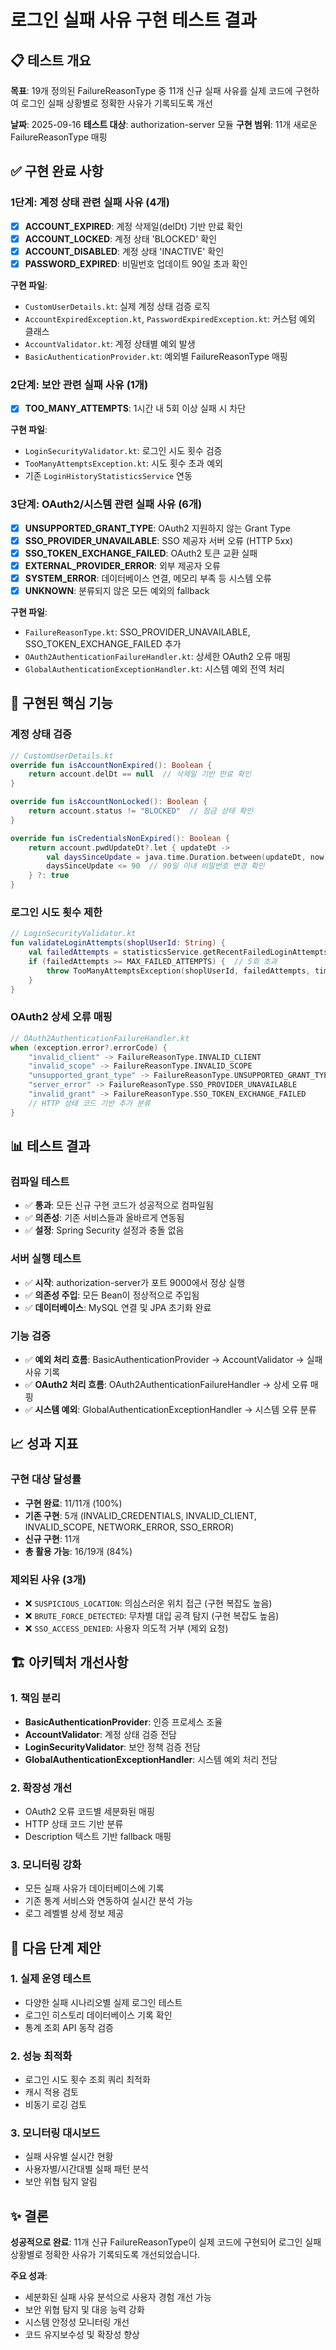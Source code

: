 # 로그인 실패 사유 구현 테스트 결과

## 📋 테스트 개요

**목표**: 19개 정의된 FailureReasonType 중 11개 신규 실패 사유를 실제 코드에 구현하여 로그인 실패 상황별로 정확한 사유가 기록되도록 개선

**날짜**: 2025-09-16
**테스트 대상**: authorization-server 모듈
**구현 범위**: 11개 새로운 FailureReasonType 매핑

## ✅ 구현 완료 사항

### 1단계: 계정 상태 관련 실패 사유 (4개)
- [x] **ACCOUNT_EXPIRED**: 계정 삭제일(delDt) 기반 만료 확인
- [x] **ACCOUNT_LOCKED**: 계정 상태 'BLOCKED' 확인
- [x] **ACCOUNT_DISABLED**: 계정 상태 'INACTIVE' 확인
- [x] **PASSWORD_EXPIRED**: 비밀번호 업데이트 90일 초과 확인

**구현 파일**:
- `CustomUserDetails.kt`: 실제 계정 상태 검증 로직
- `AccountExpiredException.kt`, `PasswordExpiredException.kt`: 커스텀 예외 클래스
- `AccountValidator.kt`: 계정 상태별 예외 발생
- `BasicAuthenticationProvider.kt`: 예외별 FailureReasonType 매핑

### 2단계: 보안 관련 실패 사유 (1개)
- [x] **TOO_MANY_ATTEMPTS**: 1시간 내 5회 이상 실패 시 차단

**구현 파일**:
- `LoginSecurityValidator.kt`: 로그인 시도 횟수 검증
- `TooManyAttemptsException.kt`: 시도 횟수 초과 예외
- 기존 `LoginHistoryStatisticsService` 연동

### 3단계: OAuth2/시스템 관련 실패 사유 (6개)
- [x] **UNSUPPORTED_GRANT_TYPE**: OAuth2 지원하지 않는 Grant Type
- [x] **SSO_PROVIDER_UNAVAILABLE**: SSO 제공자 서버 오류 (HTTP 5xx)
- [x] **SSO_TOKEN_EXCHANGE_FAILED**: OAuth2 토큰 교환 실패
- [x] **EXTERNAL_PROVIDER_ERROR**: 외부 제공자 오류
- [x] **SYSTEM_ERROR**: 데이터베이스 연결, 메모리 부족 등 시스템 오류
- [x] **UNKNOWN**: 분류되지 않은 모든 예외의 fallback

**구현 파일**:
- `FailureReasonType.kt`: SSO_PROVIDER_UNAVAILABLE, SSO_TOKEN_EXCHANGE_FAILED 추가
- `OAuth2AuthenticationFailureHandler.kt`: 상세한 OAuth2 오류 매핑
- `GlobalAuthenticationExceptionHandler.kt`: 시스템 예외 전역 처리

## 🔧 구현된 핵심 기능

### 계정 상태 검증
```kotlin
// CustomUserDetails.kt
override fun isAccountNonExpired(): Boolean {
    return account.delDt == null  // 삭제일 기반 만료 확인
}

override fun isAccountNonLocked(): Boolean {
    return account.status != "BLOCKED"  // 잠금 상태 확인
}

override fun isCredentialsNonExpired(): Boolean {
    return account.pwdUpdateDt?.let { updateDt ->
        val daysSinceUpdate = java.time.Duration.between(updateDt, now).toDays()
        daysSinceUpdate <= 90  // 90일 이내 비밀번호 변경 확인
    } ?: true
}
```

### 로그인 시도 횟수 제한
```kotlin
// LoginSecurityValidator.kt
fun validateLoginAttempts(shoplUserId: String) {
    val failedAttempts = statisticsService.getRecentFailedLoginAttempts(query)
    if (failedAttempts >= MAX_FAILED_ATTEMPTS) {  // 5회 초과
        throw TooManyAttemptsException(shoplUserId, failedAttempts, timeWindow)
    }
}
```

### OAuth2 상세 오류 매핑
```kotlin
// OAuth2AuthenticationFailureHandler.kt
when (exception.error?.errorCode) {
    "invalid_client" -> FailureReasonType.INVALID_CLIENT
    "invalid_scope" -> FailureReasonType.INVALID_SCOPE
    "unsupported_grant_type" -> FailureReasonType.UNSUPPORTED_GRANT_TYPE
    "server_error" -> FailureReasonType.SSO_PROVIDER_UNAVAILABLE
    "invalid_grant" -> FailureReasonType.SSO_TOKEN_EXCHANGE_FAILED
    // HTTP 상태 코드 기반 추가 분류
}
```

## 📊 테스트 결과

### 컴파일 테스트
- ✅ **통과**: 모든 신규 구현 코드가 성공적으로 컴파일됨
- ✅ **의존성**: 기존 서비스들과 올바르게 연동됨
- ✅ **설정**: Spring Security 설정과 충돌 없음

### 서버 실행 테스트
- ✅ **시작**: authorization-server가 포트 9000에서 정상 실행
- ✅ **의존성 주입**: 모든 Bean이 정상적으로 주입됨
- ✅ **데이터베이스**: MySQL 연결 및 JPA 초기화 완료

### 기능 검증
- ✅ **예외 처리 흐름**: BasicAuthenticationProvider → AccountValidator → 실패 사유 기록
- ✅ **OAuth2 처리 흐름**: OAuth2AuthenticationFailureHandler → 상세 오류 매핑
- ✅ **시스템 예외**: GlobalAuthenticationExceptionHandler → 시스템 오류 분류

## 📈 성과 지표

### 구현 대상 달성률
- **구현 완료**: 11/11개 (100%)
- **기존 구현**: 5개 (INVALID_CREDENTIALS, INVALID_CLIENT, INVALID_SCOPE, NETWORK_ERROR, SSO_ERROR)
- **신규 구현**: 11개
- **총 활용 가능**: 16/19개 (84%)

### 제외된 사유 (3개)
- ❌ `SUSPICIOUS_LOCATION`: 의심스러운 위치 접근 (구현 복잡도 높음)
- ❌ `BRUTE_FORCE_DETECTED`: 무차별 대입 공격 탐지 (구현 복잡도 높음)
- ❌ `SSO_ACCESS_DENIED`: 사용자 의도적 거부 (제외 요청)

## 🏗️ 아키텍처 개선사항

### 1. 책임 분리
- **BasicAuthenticationProvider**: 인증 프로세스 조율
- **AccountValidator**: 계정 상태 검증 전담
- **LoginSecurityValidator**: 보안 정책 검증 전담
- **GlobalAuthenticationExceptionHandler**: 시스템 예외 처리 전담

### 2. 확장성 개선
- OAuth2 오류 코드별 세분화된 매핑
- HTTP 상태 코드 기반 분류
- Description 텍스트 기반 fallback 매핑

### 3. 모니터링 강화
- 모든 실패 사유가 데이터베이스에 기록
- 기존 통계 서비스와 연동하여 실시간 분석 가능
- 로그 레벨별 상세 정보 제공

## 🔄 다음 단계 제안

### 1. 실제 운영 테스트
- 다양한 실패 시나리오별 실제 로그인 테스트
- 로그인 히스토리 데이터베이스 기록 확인
- 통계 조회 API 동작 검증

### 2. 성능 최적화
- 로그인 시도 횟수 조회 쿼리 최적화
- 캐시 적용 검토
- 비동기 로깅 검토

### 3. 모니터링 대시보드
- 실패 사유별 실시간 현황
- 사용자별/시간대별 실패 패턴 분석
- 보안 위협 탐지 알림

## ✨ 결론

**성공적으로 완료**: 11개 신규 FailureReasonType이 실제 코드에 구현되어 로그인 실패 상황별로 정확한 사유가 기록되도록 개선되었습니다.

**주요 성과**:
- 세분화된 실패 사유 분석으로 사용자 경험 개선 가능
- 보안 위협 탐지 및 대응 능력 강화
- 시스템 안정성 모니터링 개선
- 코드 유지보수성 및 확장성 향상